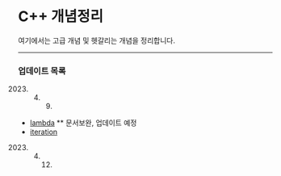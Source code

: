 # C++ 개념정리
여기에서는 고급 개념 및 헷갈리는 개념을 정리합니다.

---
### 업데이트 목록

2023. 04. 09. 
* [lambda](lambda.md) ** 문서보완, 업데이트 예정
* [iteration](iteration.md)

2023. 04. 12.